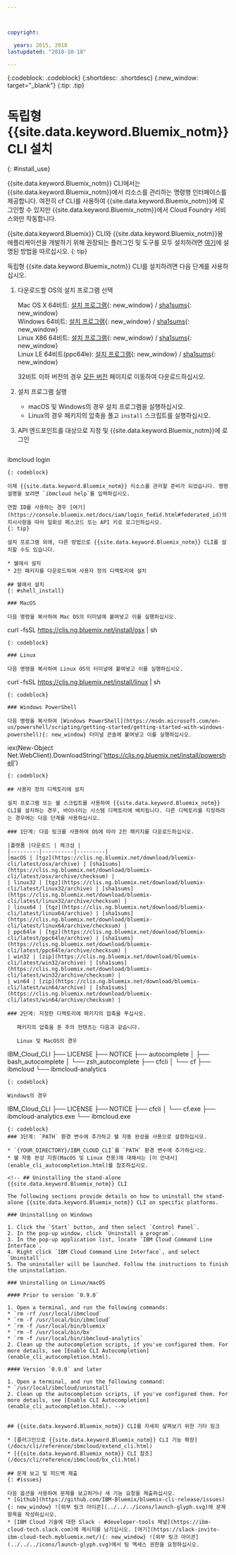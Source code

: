```yaml
---



copyright:

  years: 2015, 2018
lastupdated: "2018-10-18"

---
```


{:codeblock: .codeblock}
{:shortdesc: .shortdesc}
{:new_window: target="_blank"}
{:tip: .tip}


# 독립형 {{site.data.keyword.Bluemix_notm}} CLI 설치
{: #install_use}

{{site.data.keyword.Bluemix_notm}} CLI에서는 {{site.data.keyword.Bluemix_notm}}에서 리소스를 관리하는 명령행 인터페이스를 제공합니다. 여전히 cf CLI를 사용하여 {{site.data.keyword.Bluemix_notm}}에 로그인할 수 있지만 {{site.data.keyword.Bluemix_notm}}에서 Cloud Foundry 서비스와만 작동합니다. 

{{site.data.keyword.Bluemix}} CLI와 {{site.data.keyword.Bluemix_notm}}용 애플리케이션을 개발하기 위해 권장되는 플러그인 및 도구를 모두 설치하려면 [여기](/docs/cli/index.html)에 설명된 방법을 따르십시오.
{: tip}

독립형 {{site.data.keyword.Bluemix_notm}} CLI를 설치하려면 다음 단계를 사용하십시오.

1. 다운로드할 OS의 설치 프로그램 선택

   Mac OS X 64비트: [설치 프로그램](https://clis.ng.bluemix.net/download/bluemix-cli/latest/osx){: new_window} / [sha1sums](https://clis.ng.bluemix.net/download/bluemix-cli/latest/osx/checksum){: new_window} <br>
   Windows 64비트: [설치 프로그램](https://clis.ng.bluemix.net/download/bluemix-cli/latest/win64){: new_window} / [sha1sums](https://clis.ng.bluemix.net/download/bluemix-cli/latest/win64/checksum){: new_window} <br>
   Linux X86 64비트: [설치 프로그램](https://clis.ng.bluemix.net/download/bluemix-cli/latest/linux64){: new_window} / [sha1sums](https://clis.ng.bluemix.net/download/bluemix-cli/latest/linux64/checksum){: new_window} <br>
   Linux LE 64비트(ppc64le): [설치 프로그램](https://clis.ng.bluemix.net/download/bluemix-cli/latest/ppc64le){: new_window} / [sha1sums](https://clis.ng.bluemix.net/download/bluemix-cli/latest/ppc64le/checksum){: new_window} <br>

   32비트 이하 버전의 경우 [모든 버전](/docs/cli/reference/ibmcloud/all_versions.html) 페이지로 이동하여 다운로드하십시오.

1. 설치 프로그램 실행
   * macOS 및 Windows의 경우 설치 프로그램을 실행하십시오.
   * Linux의 경우 패키지의 압축을 풀고 `install` 스크립트를 실행하십시오.

1. API 엔드포인트를 대상으로 지정 및 {{site.data.keyword.Bluemix_notm}}에 로그인

   ```
ibmcloud login
   ```
   {: codeblock}
   
이제 {{site.data.keyword.Bluemix_notm}} 리소스를 관리할 준비가 되었습니다. 명령 설명을 보려면 `ibmcloud help`를 입력하십시오.

연합 ID를 사용하는 경우 [여기](https://console.bluemix.net/docs/iam/login_fedid.html#federated_id)의 지시사항을 따라 일회성 패스코드 또는 API 키로 로그인하십시오.  
{: tip}

설치 프로그램 외에, 다른 방법으로 {{site.data.keyword.Bluemix_notm}} CLI를 설치할 수도 있습니다.

* 쉘에서 설치
* 2진 패키지를 다운로드하여 사용자 정의 디렉토리에 설치

## 쉘에서 설치
{: #shell_install}

### MacOS

다음 명령을 복사하여 Mac OS의 터미널에 붙여넣고 이를 실행하십시오.

```
curl -fsSL https://clis.ng.bluemix.net/install/osx | sh
```
{: codeblock}

### Linux

다음 명령을 복사하여 Linux OS의 터미널에 붙여넣고 이를 실행하십시오.

```
curl -fsSL https://clis.ng.bluemix.net/install/linux | sh
```
{: codeblock}

### Windows PowerShell

다음 명령을 복사하여 [Windows PowerShell](https://msdn.microsoft.com/en-us/powershell/scripting/getting-started/getting-started-with-windows-powershell){: new_window} 터미널 콘솔에 붙여넣고 이를 실행하십시오.

```
iex(New-Object Net.WebClient).DownloadString('https://clis.ng.bluemix.net/install/powershell')
```
{: codeblock}

## 사용자 정의 디렉토리에 설치

설치 프로그램 또는 쉘 스크립트를 사용하여 {{site.data.keyword.Bluemix_notm}} CLI를 설치하는 경우, 바이너리는 시스템 디렉토리에 배치됩니다. 다른 디렉토리를 지정하려는 경우에는 다음 단계를 사용하십시오.

### 1단계: 다음 링크를 사용하여 OS에 따라 2진 패키지를 다운로드하십시오.

|플랫폼 |다운로드 | 체크섬 |
|---------|----------|---------|
|macOS | [tgz](https://clis.ng.bluemix.net/download/bluemix-cli/latest/osx/archive) | [sha1sums](https://clis.ng.bluemix.net/download/bluemix-cli/latest/osx/archive/checksum) |
| linux32 | [tgz](https://clis.ng.bluemix.net/download/bluemix-cli/latest/linux32/archive) | [sha1sums](https://clis.ng.bluemix.net/download/bluemix-cli/latest/linux32/archive/checksum) |
| linux64 | [tgz](https://clis.ng.bluemix.net/download/bluemix-cli/latest/linux64/archive) | [sha1sums](https://clis.ng.bluemix.net/download/bluemix-cli/latest/linux64/archive/checksum) |
| ppc64le | [tgz](https://clis.ng.bluemix.net/download/bluemix-cli/latest/ppc64le/archive) | [sha1sums](https://clis.ng.bluemix.net/download/bluemix-cli/latest/ppc64le/archive/checksum) |
| win32 | [zip](https://clis.ng.bluemix.net/download/bluemix-cli/latest/win32/archive) | [sha1sums](https://clis.ng.bluemix.net/download/bluemix-cli/latest/win32/archive/checksum) |
| win64 | [zip](https://clis.ng.bluemix.net/download/bluemix-cli/latest/win64/archive) | [sha1sums](https://clis.ng.bluemix.net/download/bluemix-cli/latest/win64/archive/checksum) |

### 2단계: 지정한 디렉토리에 패키지의 압축을 푸십시오.

   패키지의 압축을 푼 후의 컨텐츠는 다음과 같습니다.

   Linux 및 MacOS의 경우

   ```
   IBM_Cloud_CLI
   ├── LICENSE
   ├── NOTICE
   ├── autocomplete
   │   ├── bash_autocomplete
   │   └── zsh_autocomplete
   ├── cfcli
   │   └── cf
   ├── ibmcloud
   └── ibmcloud-analytics
   ```
   {: codeblock}

   Windows의 경우

   ```
   IBM_Cloud_CLI
   ├── LICENSE
   ├── NOTICE
   ├── cfcli
   │   └── cf.exe
   ├── ibmcloud-analytics.exe
   └── ibmcloud.exe
   ```
   {: codeblock}
### 3단계: `PATH` 환경 변수에 추가하고 쉘 자동 완성을 사용으로 설정하십시오.

   * `{YOUR_DIRECTORY}/IBM_CLOUD_CLI`를 `PATH` 환경 변수에 추가하십시오.
   * 쉘 자동 완성 지원(MacOS 및 Linux 전용)에 대해서는 [이 안내서](enable_cli_autocompletion.html)를 참조하십시오.
   
<!-- ## Uninstalling the stand-alone {{site.data.keyword.Bluemix_notm}} CLI

The following sections provide details on how to uninstall the stand-alone {{site.data.keyword.Bluemix_notm}} CLI on specific platforms.

### Uninstalling on Windows

1. Click the `Start` button, and then select `Control Panel`.
2. In the pop-up window, click `Uninstall a program`.
3. In the pop-up application list, locate `IBM Cloud Command Line Interface`.
4. Right click `IBM Cloud Command Line Interface`, and select `Uninstall`.
5. The uninstaller will be launched. Follow the instructions to finish the uninstallation.

### Uninstalling on Linux/macOS

#### Prior to version `0.9.0`

1. Open a terminal, and run the following commands:
  * `rm -rf /usr/local/ibmcloud`
  * `rm -f /usr/local/bin/ibmcloud`
  * `rm -f /usr/local/bin/bluemix`
  * `rm -f /usr/local/bin/bx`
  * `rm -f /usr/local/bin/ibmcloud-analytics`
2. Clean up the autocompletion scripts, if you've configured them. For more details, see [Enable CLI Autocompletion](enable_cli_autocompletion.html).

#### Version `0.9.0` and later

1. Open a terminal, and run the following command:
  * `/usr/local/ibmcloud/uninstall`
2. Clean up the autocompletion scripts, if you've configured them. For more details, see [Enable CLI Autocompletion](enable_cli_autocompletion.html). -->


## {{site.data.keyword.Bluemix_notm}} CLI를 자세히 살펴보기 위한 기타 링크

* [플러그인으로 {{site.data.keyword.Bluemix_notm}} CLI 기능 확장](/docs/cli/reference/ibmcloud/extend_cli.html)
* [{{site.data.keyword.Bluemix_notm}} CLI 참조](/docs/cli/reference/ibmcloud/bx_cli.html)

## 문제 보고 및 피드백 제출
{: #issues}

다음 옵션을 사용하여 문제를 보고하거나 새 기능 요청을 제출하십시오.
 * [Github](https://github.com/IBM-Bluemix/bluemix-cli-release/issues){: new_window} ![외부 링크 아이콘](../../../icons/launch-glyph.svg)에 문제 항목을 작성하십시오.
 * [IBM Cloud 기술에 대한 Slack - #developer-tools 채널](https://ibm-cloud-tech.slack.com)에 메시지를 남기십시오. [여기](https://slack-invite-ibm-cloud-tech.mybluemix.net/){: new_window} ![외부 링크 아이콘](../../../icons/launch-glyph.svg)에서 팀 액세스 권한을 요청하십시오.
